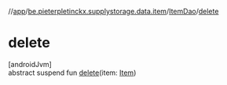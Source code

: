 //[app](../../../index.md)/[be.pieterpletinckx.supplystorage.data.item](../index.md)/[ItemDao](index.md)/[delete](delete.md)

# delete

[androidJvm]\
abstract suspend fun [delete](delete.md)(item: [Item](../-item/index.md))

